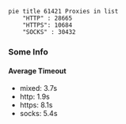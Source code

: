 
```mermaid
pie title 61421 Proxies in list
    "HTTP" : 28665
    "HTTPS": 10684
    "SOCKS" : 30432
```

### Some Info
#### Average Timeout

- mixed: 3.7s
- http: 1.9s
- https: 8.1s
- socks: 5.4s